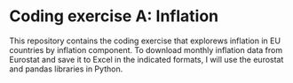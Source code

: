 # Coding exercise A: Inflation

This repository contains the coding exercise that explorews inflation in EU countries by inflation component. To download monthly inflation data from Eurostat and save it to Excel in the indicated formats, I will use the eurostat and pandas libraries in Python.

